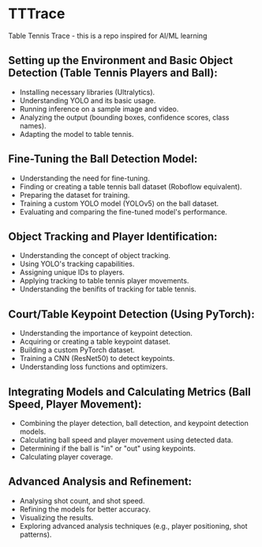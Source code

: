 # TTTrace
Table Tennis Trace - this is a repo inspired for AI/ML learning

## Setting up the Environment and Basic Object Detection (Table Tennis Players and Ball):
- Installing necessary libraries (Ultralytics).
- Understanding YOLO and its basic usage.
- Running inference on a sample image and video.
- Analyzing the output (bounding boxes, confidence scores, class names).
- Adapting the model to table tennis.

## Fine-Tuning the Ball Detection Model:
- Understanding the need for fine-tuning.
- Finding or creating a table tennis ball dataset (Roboflow equivalent).
- Preparing the dataset for training.
- Training a custom YOLO model (YOLOv5) on the ball dataset.
- Evaluating and comparing the fine-tuned model's performance.

## Object Tracking and Player Identification:
- Understanding the concept of object tracking.
- Using YOLO's tracking capabilities.
- Assigning unique IDs to players.
- Applying tracking to table tennis player movements.
- Understanding the benifits of tracking for table tennis.

## Court/Table Keypoint Detection (Using PyTorch):
- Understanding the importance of keypoint detection.
- Acquiring or creating a table keypoint dataset.
- Building a custom PyTorch dataset.
- Training a CNN (ResNet50) to detect keypoints.
- Understanding loss functions and optimizers.

## Integrating Models and Calculating Metrics (Ball Speed, Player Movement):
- Combining the player detection, ball detection, and keypoint detection models.
- Calculating ball speed and player movement using detected data.
- Determining if the ball is "in" or "out" using keypoints.
- Calculating player coverage.

## Advanced Analysis and Refinement:
- Analysing shot count, and shot speed.
- Refining the models for better accuracy.
- Visualizing the results.
- Exploring advanced analysis techniques (e.g., player positioning, shot patterns).


